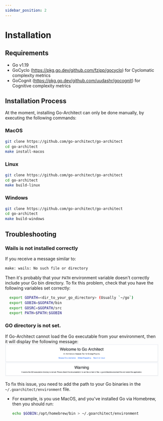 ```yaml
---
sidebar_position: 2
---
```


# Installation

## Requirements

- Go v1.19
- GoCyclo (https://pkg.go.dev/github.com/fzipp/gocyclo) for Cyclomatic complexity metrics
- GoCognit (https://pkg.go.dev/github.com/uudashr/gocognit) for Cognitive complexity metrics

## Installation Process

At the moment, installing Go-Architect can only be done manually, by executing the following commands:
### MacOS
```bash
git clone https://github.com/go-architect/go-architect
cd go-architect
make install-macos
```

### Linux
```bash
git clone https://github.com/go-architect/go-architect
cd go-architect
make build-linux
```

### Windows
```bash
git clone https://github.com/go-architect/go-architect
cd go-architect
make build-windows
```


## Troubleshooting
### Wails is not installed correctly
If you receive a message similar to:
```bash
make: wails: No such file or directory
```
Then it's probably that your `PATH` environment variable doesn't correctly include your Go bin directory.
To fix this problem, check that you have the following variables set correctly:
```bash
  export GOPATH=<dir_to_your_go_directory> (Usually `~/go`)
  export GOBIN=$GOPATH/bin
  export GOSRC=$GOPATH/src
  export PATH=$PATH:$GOBIN
  ```

### GO directory is not set.
If Go-Architect cannot load the Go executable from your environment, then it will display the following message:
<img src="/screenshots/install-01.png" alt="Go-Architect cannot load Go" title="Go-Architect cannot load Go" />

To fix this issue, you need to add the path to your Go binaries in the `~/.goarchitect/environment` file.
- For example, is you use MacOS, and you've installed Go via Homebrew, then you should run:
  ```bash
  echo $GOBIN:/opt/homebrew/bin > ~/.goarchitect/environment
  ```
